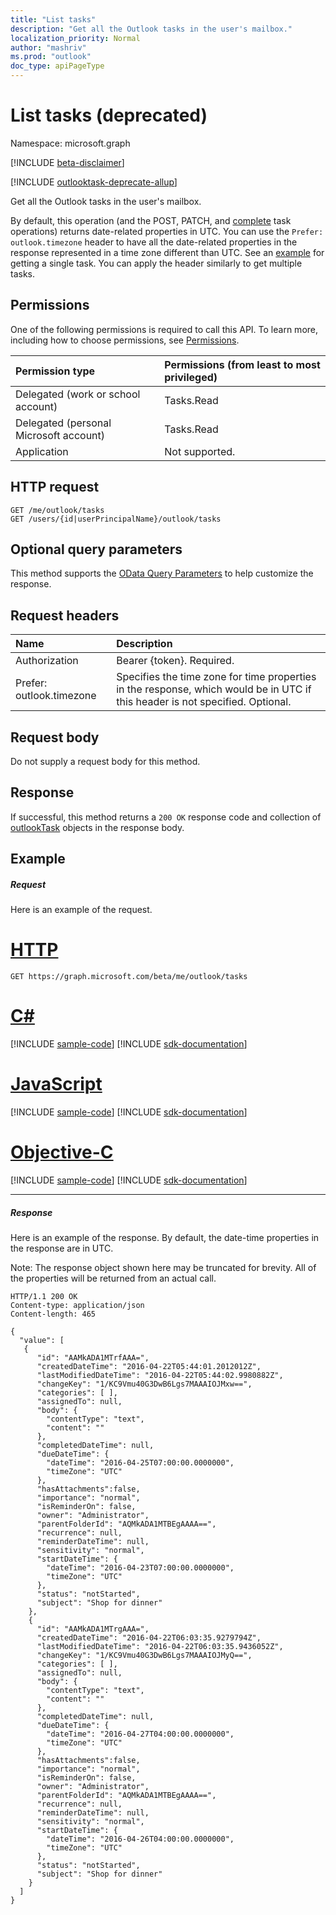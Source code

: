 ```yaml
---
title: "List tasks"
description: "Get all the Outlook tasks in the user's mailbox."
localization_priority: Normal
author: "mashriv"
ms.prod: "outlook"
doc_type: apiPageType
---
```


# List tasks (deprecated)

Namespace: microsoft.graph

[!INCLUDE [beta-disclaimer](../../includes/beta-disclaimer.md)]

[!INCLUDE [outlooktask-deprecate-allup](../../includes/outlooktask-deprecate-allup.md)]


Get all the Outlook tasks in the user's mailbox.

By default, this operation (and the POST, PATCH, and [complete](../api/outlooktask-complete.md) task operations) returns date-related properties in UTC.
You can use the `Prefer: outlook.timezone` header to have all the date-related properties in the response represented in a time zone
different than UTC. See an [example](outlooktask-get.md#example-2-get-outlook-task-with-date-time-properties-in-pacific-standard-time) for getting a single task. You can apply the header similarly to get multiple tasks.

## Permissions
One of the following permissions is required to call this API. To learn more, including how to choose permissions, see [Permissions](/graph/permissions-reference).

|Permission type      | Permissions (from least to most privileged)              |
|:--------------------|:---------------------------------------------------------|
|Delegated (work or school account) | Tasks.Read    |
|Delegated (personal Microsoft account) | Tasks.Read    |
|Application | Not supported. |

## HTTP request
<!-- { "blockType": "ignored" } -->
```http
GET /me/outlook/tasks
GET /users/{id|userPrincipalName}/outlook/tasks
```
## Optional query parameters
This method supports the [OData Query Parameters](/graph/query-parameters) to help customize the response.

## Request headers
| Name      |Description|
|:----------|:----------|
| Authorization  | Bearer {token}. Required. |
| Prefer: outlook.timezone | Specifies the time zone for time properties in the response, which would be in UTC if this header is not specified. Optional.|

## Request body
Do not supply a request body for this method.

## Response

If successful, this method returns a `200 OK` response code and collection of [outlookTask](../resources/outlooktask.md) objects in the response body.
## Example
##### Request
Here is an example of the request.

# [HTTP](#tab/http)
<!-- {
  "blockType": "request",
  "name": "outlookuser_get_tasks"
}-->
```msgraph-interactive
GET https://graph.microsoft.com/beta/me/outlook/tasks
```
# [C#](#tab/csharp)
[!INCLUDE [sample-code](../includes/snippets/csharp/outlookuser-get-tasks-csharp-snippets.md)]
[!INCLUDE [sdk-documentation](../includes/snippets/snippets-sdk-documentation-link.md)]

# [JavaScript](#tab/javascript)
[!INCLUDE [sample-code](../includes/snippets/javascript/outlookuser-get-tasks-javascript-snippets.md)]
[!INCLUDE [sdk-documentation](../includes/snippets/snippets-sdk-documentation-link.md)]

# [Objective-C](#tab/objc)
[!INCLUDE [sample-code](../includes/snippets/objc/outlookuser-get-tasks-objc-snippets.md)]
[!INCLUDE [sdk-documentation](../includes/snippets/snippets-sdk-documentation-link.md)]

---

##### Response
Here is an example of the response. By default, the date-time properties in the response are in UTC.

Note: The response object shown here may be truncated for brevity. All of the properties will be returned from an actual call.
<!-- {
  "blockType": "response",
  "truncated": true,
  "@odata.type": "microsoft.graph.outlookTask",
  "isCollection": true
} -->
```http
HTTP/1.1 200 OK
Content-type: application/json
Content-length: 465

{
  "value": [
   {
      "id": "AAMkADA1MTrfAAA=",
      "createdDateTime": "2016-04-22T05:44:01.2012012Z",
      "lastModifiedDateTime": "2016-04-22T05:44:02.9980882Z",
      "changeKey": "1/KC9Vmu40G3DwB6Lgs7MAAAIOJMxw==",
      "categories": [ ],
      "assignedTo": null,
      "body": {
        "contentType": "text",
        "content": ""
      },
      "completedDateTime": null,
      "dueDateTime": {
        "dateTime": "2016-04-25T07:00:00.0000000",
        "timeZone": "UTC"
      },
      "hasAttachments":false,
      "importance": "normal",
      "isReminderOn": false,
      "owner": "Administrator",
      "parentFolderId": "AQMkADA1MTBEgAAAA==",
      "recurrence": null,
      "reminderDateTime": null,
      "sensitivity": "normal",
      "startDateTime": {
        "dateTime": "2016-04-23T07:00:00.0000000",
        "timeZone": "UTC"
      },
      "status": "notStarted",
      "subject": "Shop for dinner"
    },
    {
      "id": "AAMkADA1MTrgAAA=",
      "createdDateTime": "2016-04-22T06:03:35.9279794Z",
      "lastModifiedDateTime": "2016-04-22T06:03:35.9436052Z",
      "changeKey": "1/KC9Vmu40G3DwB6Lgs7MAAAIOJMyQ==",
      "categories": [ ],
      "assignedTo": null,
      "body": {
        "contentType": "text",
        "content": ""
      },
      "completedDateTime": null,
      "dueDateTime": {
        "dateTime": "2016-04-27T04:00:00.0000000",
        "timeZone": "UTC"
      },
      "hasAttachments":false,
      "importance": "normal",
      "isReminderOn": false,
      "owner": "Administrator",
      "parentFolderId": "AQMkADA1MTBEgAAAA==",
      "recurrence": null,
      "reminderDateTime": null,
      "sensitivity": "normal",
      "startDateTime": {
        "dateTime": "2016-04-26T04:00:00.0000000",
        "timeZone": "UTC"
      },
      "status": "notStarted",
      "subject": "Shop for dinner"
    }
  ]
}
```

<!-- uuid: 8fcb5dbc-d5aa-4681-8e31-b001d5168d79
2015-10-25 14:57:30 UTC -->
<!--
{
  "type": "#page.annotation",
  "description": "List Tasks",
  "keywords": "",
  "section": "documentation",
  "tocPath": "",
  "suppressions": [
  ]
}
-->
